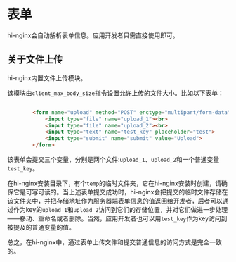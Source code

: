 # 表单

hi-nginx会自动解析表单信息。应用开发者只需直接使用即可。

## 关于文件上传

hi-nginx内置文件上传模块。

该模块由`client_max_body_size`指令设置允许上传的文件大小。比如以下表单：

```html

        <form name="upload" method="POST" enctype="multipart/form-data" action="/demo/form">
            <input type="file" name="upload_1"><br>
            <input type="file" name="upload_2"><br>
            <input type="text" name="test_key" placeholder="test">
            <input type="submit" name="submit" value="Upload">
        </form>

```
该表单会提交三个变量，分别是两个文件:`upload_1`、`upload_2`和一个普通变量`test_key`。

在hi-nginx安装目录下，有个`temp`的临时文件夹，它在hi-nginx安装时创建，请确保它是可写可读的。当上述表单提交成功时，hi-nginx会把提交的临时文件存储在该文件夹中，并把存储地址作为服务器端表单信息的值返回给开发者，后者可以通过作为key的`upload_1`和`upload_2`访问到它们的存储位置，并对它们做进一步处理——移动、重命名或者删除。当然，应用开发者也可以用`test_key`作为key访问到被提及的普通变量的值。

总之，在hi-nginx中，通过表单上传文件和提交普通信息的访问方式是完全一致的。
